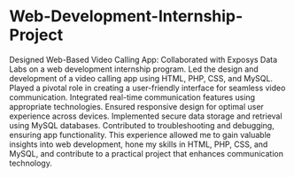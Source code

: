 # Web-Development-Internship-Project

Designed Web-Based Video Calling App:
Collaborated with Exposys Data Labs on a web development internship program.
Led the design and development of a video calling app using HTML, PHP, CSS, and MySQL.
Played a pivotal role in creating a user-friendly interface for seamless video communication.
Integrated real-time communication features using appropriate technologies.
Ensured responsive design for optimal user experience across devices.
Implemented secure data storage and retrieval using MySQL databases.
Contributed to troubleshooting and debugging, ensuring app functionality.
This experience allowed me to gain valuable insights into web development, hone my skills in
HTML, PHP, CSS, and MySQL, and contribute to a practical project that enhances communication
technology.
